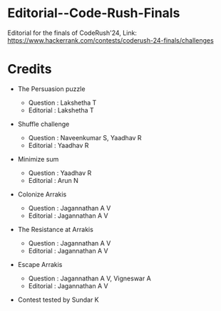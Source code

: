 # Editorial--Code-Rush-Finals
Editorial for the finals of CodeRush'24, Link: https://www.hackerrank.com/contests/coderush-24-finals/challenges

# Credits

- The Persuasion puzzle
  - Question : Lakshetha T
  - Editorial : Lakshetha T
- Shuffle challenge
  - Question : Naveenkumar S, Yaadhav R
  - Editorial :  Yaadhav R
- Minimize sum
  - Question : Yaadhav R
  - Editorial : Arun N
- Colonize Arrakis
  - Question : Jagannathan A V
  - Editorial : Jagannathan A V
- The Resistance at Arrakis
  - Question : Jagannathan A V
  - Editorial : Jagannathan A V
- Escape Arrakis
  - Question : Jagannathan A V, Vigneswar A
  - Editorial : Jagannathan A V


- Contest tested by Sundar K

